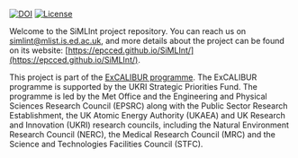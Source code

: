 [![DOI](https://zenodo.org/badge/DOI/10.5281/zenodo.11219582.svg)](https://doi.org/10.5281/zenodo.11219582) [![License](https://img.shields.io/badge/License-Apache_2.0-green.svg)](https://opensource.org/licenses/Apache-2.0)

Welcome to the SiMLInt project repository. You can reach us on simlint@mlist.is.ed.ac.uk, and more details about the project can be found on its website: [https://epcced.github.io/SiMLInt/](https://epcced.github.io/SiMLInt/).

This project is part of the [ExCALIBUR programme](https://excalibur.ac.uk/). The ExCALIBUR programme is supported by the UKRI Strategic Priorities Fund. 
The programme is led by the Met Office and the Engineering and Physical Sciences Research Council (EPSRC) along with the Public Sector Research Establishment, the UK Atomic Energy Authority (UKAEA) and UK Research and Innovation (UKRI) research councils, including the Natural Environment Research Council (NERC), the Medical Research Council (MRC) and the Science and Technologies Facilities Council (STFC).

